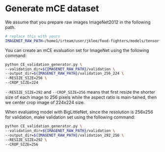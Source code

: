 # Generate mCE dataset

We assume that you prepare raw images ImageNet2012 in the following path.

```bash
# replace this with yours
IMAGENET_RAW_PATH=/home1/irteam/user/jklee/food-fighters/models/tensorflow/imagenet_raw 
```

You can create an mCE evaluation set for ImageNet using the following command:

```bash
python CE_validation_generator.py \
--validation_dir=${IMAGENET_RAW_PATH}/validation \
--output_dir=${IMAGENET_RAW_PATH}/validation_256_224 \
--RESIZE_SIZE=256 \
--CROP_SIZE=224 
```
`--RESIZE_SIZE=292` and `--CROP_SIZE=256` means that 
first  resize  the  shorter  size  of each  image  to  256  pixels  while  the  aspect  ratio  is  main-tained, then  we center crop image of 224x224 size.


When evaluating model with BigLittleNet, 
since the resolution is 256x256 for validation, 
make validation set using the following command:

```bash
python CE_validation_generator.py \
--validation_dir=${IMAGENET_RAW_PATH}/validation \
--output_dir=${IMAGENET_RAW_PATH}/validation_292_256 \
--RESIZE_SIZE=292 \
--CROP_SIZE=256 
```
